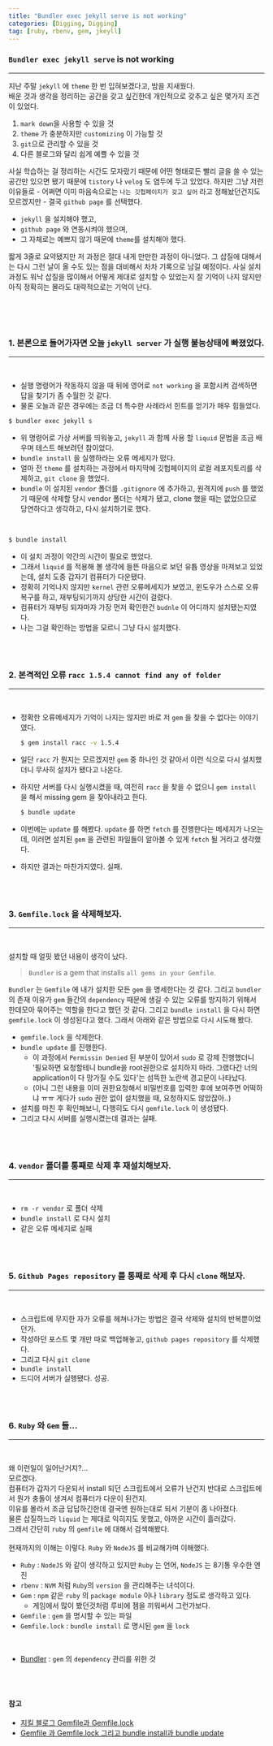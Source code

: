 ```yaml
---
title: "Bundler exec jekyll serve is not working"
categories: [Digging, Digging]
tag: [ruby, rbenv, gem, jkeyll]
---
```


### `Bundler exec jekyll serve` is not working

---

지난 주말 `jekyll` 에 `theme` 한 번 입혀보겠다고, 밤을 지새웠다. <br> 배운 것과 생각을 정리하는 공간을 갖고 싶긴한데 개인적으로 갖추고 싶은 몇가지 조건이 있었다.

1. `mark down`을 사용할 수 있을 것
2. `theme` 가 충분하지만 `customizing` 이 가능할 것
3. `git`으로 관리할 수 있을 것
4. 다른 블로그와 달리 쉽게 예쁠 수 있을 것

사실 학습하는 걸 정리하는 시간도 모자랐기 때문에 어떤 형태로든 빨리 글을 쓸 수 있는 공간만 있으면 됐기 때문에 `tistory` 나 `velog` 도 염두에 두고 있었다. 하지만 그냥 저런 이유들로 - 어쩌면 이미 마음속으로는 `나는 깃헙페이지가 갖고 싶어` 라고 정해놨던건지도 모르겠지만 - 결국 `github page` 를 선택했다.

- `jekyll` 을 설치해야 했고,
- `github page` 와 연동시켜야 했으며,
- 그 자체로는 예쁘지 않기 때문에 `theme`를 설치해야 했다.

짧게 3줄로 요약됐지만 저 과정은 절대 내게 만만한 과정이 아니었다. 그 삽질에 대해서는 다시 그런 날이 올 수도 있는 점을 대비해서 차차 기록으로 남길 예정이다. 사실 설치과정도 워낙 삽질을 많이해서 어떻게 제대로 설치할 수 있었는지 잘 기억이 나지 않지만 아직 정확히는 몰라도 대략적으로는 기억이 난다.

<br>
<br>
<br>

### 1. 본론으로 들어가자면 오늘 `jekyll server` 가 실행 불능상태에 빠졌었다.

---

<br>

- 실행 명령어가 작동하지 않을 때 뒤에 영어로 `not working` 을 포함시켜 검색하면 답을 찾기가 좀 수월한 것 같다.
- 물론 오늘과 같은 경우에는 조금 더 특수한 사례라서 힌트를 얻기가 매우 힘들었다.

```bash
$ bundler exec jekyll s
```

- 위 명령어로 가상 서버를 띄워놓고, `jekyll` 과 함께 사용 할 `liquid` 문법을 조금 배우며 테스트 해보려던 참이었다.
- `bundle install` 을 실행하라는 오류 메세지가 떴다.
- 얼마 전 `theme` 를 설치하는 과정에서 마지막에 깃헙페이지의 로컬 레포지토리를 삭제하고, `git clone` 을 했었다.
- `bundle` 이 설치된 `vendor` 폴더를 `.gitignore` 에 추가하고, 원격지에 `push` 를 했었기 때문에 삭제할 당시 vendor 폴더는 삭제가 됐고, clone 했을 때는 없었으므로 당연하다고 생각하고, 다시 설치하기로 했다.

<br>

```bash
$ bundle install
```

- 이 설치 과정이 약간의 시간이 필요로 했었다.
- 그래서 `liquid` 를 적용해 볼 생각에 들뜬 마음으로 보던 유튭 영상을 마져보고 있었는데, 설치 도중 갑자기 컴퓨터가 다운됐다.
- 정확히 기억나지 않지만 `kernel` 관련 오류메세지가 보였고, 윈도우가 스스로 오류복구를 하고, 재부팅되기까지 상당한 시간이 걸렸다.
- 컴퓨터가 재부팅 되자마자 가장 먼저 확인한건 `budnle` 이 어디까지 설치됐는지였다.
- 나는 그걸 확인하는 방법을 모르니 그냥 다시 설치했다.

<br><br>

### 2. 본격적인 오류 `racc 1.5.4 cannot find any of folder`

---

<br>

- 정확한 오류메세지가 기억이 나지는 않지만 바로 저 `gem` 을 찾을 수 없다는 이야기였다.

  ```bash
  $ gem install racc -v 1.5.4
  ```

- 일단 `racc` 가 뭔지는 모르겠지만 `gem` 중 하나인 것 같아서 이런 식으로 다시 설치했더니 무사히 설치가 됐다고 나온다.
- 하지만 서버를 다시 실행시켰을 때, 여전히 `racc` 을 찾을 수 없으니 `gem install` 을 해서 missing gem 을 찾아내라고 한다.

  ```bash
  $ bundle update
  ```

- 이번에는 `update` 를 해봤다. `update` 를 하면 `fetch` 를 진행한다는 메세지가 나오는데, 이러면 설치된 `gem` 을 관련된 파일들이 알아볼 수 있게 `fetch` 될 거라고 생각했다.
- 하지만 결과는 마찬가지였다. 실패.

<br><br>

### 3. `Gemfile.lock` 을 삭제해보자.

---

<br>

설치할 때 얼핏 봤던 내용이 생각이 났다.

> `Bundler` is a gem that installs `all gems in your Gemfile`.

`Bundler` 는 `Gemfile` 에 내가 설치한 모든 `gem` 을 명세한다는 것 같다. 그리고 `bundler` 의 존재 이유가 `gem` 들간의 `dependency` 때문에 생길 수 있는 오류를 방지하기 위해서 한데모아 묶어주는 역할을 한다고 했던 것 같다. 그리고 `bundle install` 을 다시 하면 `gemfile.lock` 이 생성된다고 했다. 그래서 아래와 같은 방법으로 다시 시도해 봤다.

- `gemfile.lock` 을 삭제한다.
- `bundle update` 를 진행한다.
  - 이 과정에서 `Permissin Denied` 된 부분이 있어서 `sudo` 로 강제 진행했더니 '필요하면 요청할테니 bundle을 root권한으로 설치하지 마라. 그랬다간 너의 application이 다 망가질 수도 있다'는 섬뜩한 노란색 경고문이 나타났다.
  - (아니 그런 내용을 이미 권한요청해서 비밀번호를 입력한 후에 보여주면 어떡하냐 ㅠㅠ 게다가 `sudo` 권한 없이 설치했을 때, 요청하지도 않았잖아..)
- 설치를 마친 후 확인해보니, 다행히도 다시 `gemfile.lock` 이 생성됐다.
- 그리고 다시 서버를 실행시켰는데 결과는 실패.

<br><br>

### 4. `vendor` 폴더를 통째로 삭제 후 재설치해보자.

---

<br>

- `rm -r vendor` 로 폴더 삭제
- `bundle install` 로 다시 설치
- 같은 오류 메세지로 실패

<br><br>

### 5. `Github Pages repository` 를 통째로 삭제 후 다시 `clone` 해보자.

---

<br>

- 스크립트에 무지한 자가 오류를 헤쳐나가는 방법은 결국 삭제와 설치의 반복뿐이었던가.
- 작성하던 포스트 몇 개만 따로 백업해놓고, `github pages repository` 를 삭제했다.
- 그리고 다시 `git clone`
- `bundle install`
- 드디어 서버가 실행됐다. 성공.

<br><br>

### 6. `Ruby` 와 `Gem` 들...

---

<br>

왜 이런일이 일어난거지?... <br>
모르겠다. <br>
컴퓨터가 갑자기 다운되서 install 되던 스크립트에서 오류가 난건지 반대로 스크립트에서 뭔가 충돌이 생겨서 컴퓨터가 다운이 된건지. <br>
이유를 몰라서 조금 답답하긴한데 결국엔 원하는대로 되서 기분이 좀 나아졌다. <br>
물론 삽질하느라 `liquid` 는 제대로 익히지도 못했고, 아까운 시간이 흘러갔다. <br>
그래서 간단히 `ruby` 의 `gemfile` 에 대해서 검색해봤다. <br> <br>
현재까지의 이해는 이렇다. `Ruby` 와 `NodeJS` 를 비교해가며 이해했다.
<br>

- `Ruby` : `NodeJS` 와 같이 생각하고 있지만 `Ruby` 는 언어, `NodeJS` 는 8기통 우수한 엔진
- `rbenv` : `NVM` 처럼 `Ruby`의 `version` 을 관리해주는 녀석이다.
- `Gem` : `npm` 같은 `ruby` 의 `package module` 이나 `library` 정도로 생각하고 있다.
  - 게임에서 많이 봤던것처럼 루비에 젬을 끼워써서 그런가보다.
- `Gemfile` : `gem` 을 명시할 수 있는 파일
- `Gemfile.lock` : `bundle install` 로 명시된 `gem` 을 `lock`

<br>

- [Bundler](https://bundler.io/) : `gem` 의 `dependency` 관리를 위한 것

<br><br>

#### 참고

- [지킬 블로그 Gemfile과 Gemfile.lock](https://techstock.biz/Jekyll-Blog/Gemfile-Gemfile.lock/)
- [Gemfile 과 Gemfile.lock 그리고 bundle install과 bundle update](https://jehogu.tistory.com/entry/Gemfile-%EA%B3%BC-Gemfilelock-%EA%B7%B8%EB%A6%AC%EA%B3%A0-bundle-install%EA%B3%BC-bundle-update)
